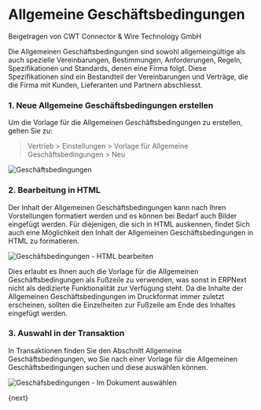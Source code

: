 <!-- add-breadcrumbs -->
# Allgemeine Geschäftsbedingungen
<span class="text-muted contributed-by">Beigetragen von CWT Connector & Wire Technology GmbH</span>

Die Allgemeinen Geschäftsbedingungen sind sowohl allgemeingültige als auch spezielle Vereinbarungen, Bestimmungen, Anforderungen, Regeln, Spezifikationen und Standards, denen eine Firma folgt. Diese Spezifikationen sind ein Bestandteil der Vereinbarungen und Verträge, die die Firma mit Kunden, Lieferanten und Partnern abschliesst.

### 1\. Neue Allgemeine Geschäftsbedingungen erstellen

Um die Vorlage für die Allgemeinen Geschäftsbedingungen zu erstellen, gehen Sie zu:

> Vertrieb > Einstellungen > Vorlage für Allgemeine Geschäftsbedingungen > Neu

<img class="screenshot" alt="Geschäftsbedingungen" src="/docs/assets/img/setup/print/terms-1.png">

### 2\. Bearbeitung in HTML

Der Inhalt der Allgemeinen Geschäftsbedingungen kann nach Ihren Vorstellungen formatiert werden und es können bei Bedarf auch Bilder eingefügt werden. Für diejenigen, die sich in HTML auskennen, findet Sich auch eine Möglichkeit den Inhalt der Allgemeinen Geschäftsbedingungen in HTML zu formatieren.

<img class="screenshot" alt="Geschäfsbedingungen - HTML bearbeiten" src="/docs/assets/img/setup/print/terms-2.png">

Dies erlaubt es Ihnen auch die Vorlage für die Allgemeinen Geschäftsbedingungen als Fußzeile zu verwenden, was sonst in ERPNext nicht als dedizierte Funktionalität zur Verfügung steht. Da die Inhalte der Allgemeinen Geschäftsbedingungen im Druckformat immer zuletzt erscheinen, sollten die Einzelheiten zur Fußzeile am Ende des Inhaltes eingefügt werden.

### 3\. Auswahl in der Transaktion

In Transaktionen finden Sie den Abschnitt Allgemeine Geschäftsbedingungen, wo Sie nach einer Vorlage für die Allgemeinen Geschäftsbedingungen suchen und diese auswählen können.

<img class="screenshot" alt="Geschäfsbedingungen - Im Dokument auswählen" src="/docs/assets/img/setup/print/terms-3.png">

{next}
